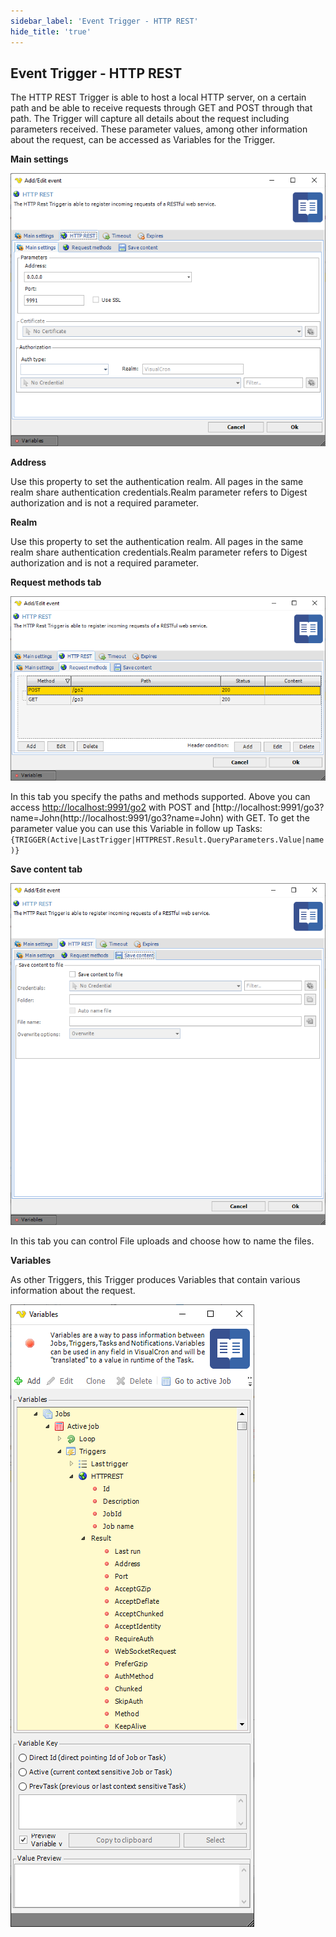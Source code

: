 ```yaml
---
sidebar_label: 'Event Trigger - HTTP REST'
hide_title: 'true'
---
```


## Event Trigger - HTTP REST

The HTTP REST Trigger is able to host a local HTTP server, on a certain path and be able to receive requests through GET and POST through that path. The Trigger will capture all details about the request including parameters received. These parameter values, among other information about the request, can be accessed as Variables for the Trigger.
 
 
**Main settings**

![](../../../static/img/httprest-mainsettings.png)

**Address**

Use this property to set the authentication realm. All pages in the same realm share authentication credentials.Realm parameter refers to Digest authorization and is not a required parameter.
 
**Realm**

Use this property to set the authentication realm. All pages in the same realm share authentication credentials.Realm parameter refers to Digest authorization and is not a required parameter.
 
**Request methods tab**

![](../../../static/img/restrequestmethods.png)

In this tab you specify the paths and methods supported. Above you can access [http://localhost:9991/go2](http://localhost:9991/go2) with POST and [http://localhost:9991/go3?name=John(http://localhost:9991/go3?name=John) with GET. To get the parameter value you can use this Variable in follow up Tasks: `{TRIGGER(Active|LastTrigger|HTTPREST.Result.QueryParameters.Value|name)}`
 
**Save content tab**

![](../../../static/img/httprestsavecontent.png)

In this tab you can control File uploads and choose how to name the files.
 
**Variables**

As other Triggers, this Trigger produces Variables that contain various information about the request.

![](../../../static/img/httprestvariables.png)

